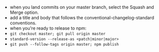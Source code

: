 - when you land commits on your master branch, select the Squash and Merge option.
- add a title and body that follows the conventional-changelog-standard conventions.
- when you're ready to release to npm:
- `git checkout master; git pull origin master`
- `standard-version --release-as <patch|minor|major>`
- `git push --follow-tags origin master; npm publish`
